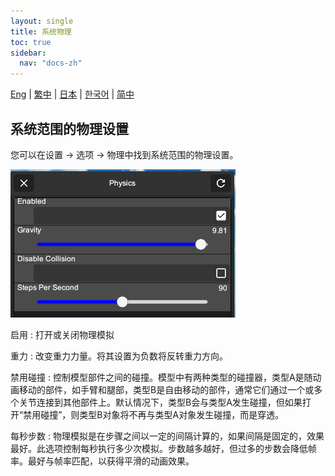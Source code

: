 ```yaml
---
layout: single
title: 系统物理
toc: true
sidebar:
  nav: "docs-zh"
---
```

[Eng](/dancexr/features/system_physics) | [繁中](/tw/dancexr/features/system_physics) | [日本](/jp/dancexr/features/system_physics) | [한국어](/kr/dancexr/features/system_physics) | [简中](/zh/dancexr/features/system_physics)


## 系统范围的物理设置
您可以在设置 -> 选项 -> 物理中找到系统范围的物理设置。

![系统物理](/images/system-physics.png)

启用
: 打开或关闭物理模拟

重力
: 改变重力力量。将其设置为负数将反转重力方向。

禁用碰撞
: 控制模型部件之间的碰撞。模型中有两种类型的碰撞器，类型A是随动画移动的部件，如手臂和腿部，类型B是自由移动的部件，通常它们通过一个或多个关节连接到其他部件上。默认情况下，类型B会与类型A发生碰撞，但如果打开“禁用碰撞”，则类型B对象将不再与类型A对象发生碰撞，而是穿透。

每秒步数
: 物理模拟是在步骤之间以一定的间隔计算的，如果间隔是固定的，效果最好。此选项控制每秒执行多少次模拟。步数越多越好，但过多的步数会降低帧率。最好与帧率匹配，以获得平滑的动画效果。